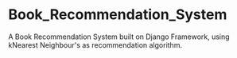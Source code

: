 # Book_Recommendation_System
A Book Recommendation System built on Django Framework, using kNearest Neighbour's as recommendation algorithm.

